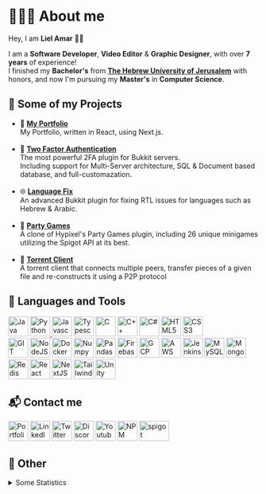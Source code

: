 <link rel="stylesheet" type='text/css' href="https://cdn.jsdelivr.net/gh/devicons/devicon@latest/devicon.min.css" />
          
# 👨🏻‍💻 About me
Hey, I am <b>Liel Amar</b> 👋🏽

I am a <b>Software Developer</b>, <b>Video Editor</b> & <b>Graphic Designer</b>, with over <b>7 years</b> of experience!<br>
I finished my <b>Bachelor's</b> from <b>[The Hebrew University of Jerusalem](https://en.huji.ac.il/en)</b> with honors, and now I'm pursuing my <b>Master's</b> in <b>Computer Science</b>.


## 📝 Some of my Projects
- 📁 [**My Portfolio**](https://github.com/LielAmar/portfolio)
    <br>My Portfolio, written in React, using Next.js.
    <br><br>
- 🔐 [**Two Factor Authentication**](https://github.com/LielAmar/2FA)
    <br>The most powerful 2FA plugin for Bukkit servers.
    <br>Including support for Multi-Server architecture, SQL & Document based database, and full-customazation.
    <br><br>
- 🌐 [**Language Fix**](https://github.com/LielAmar/LanguageFix)
    <br>An advanced Bukkit plugin for fixing RTL issues for languages such as Hebrew & Arabic.
    <br><br>
- 🎉 [**Party Games**](https://github.com/LielAmar/Party-Games)
    <br>A clone of Hypixel's Party Games plugin, including 26 unique minigames utilizing the Spigot API at its best.
    <br><br>
- 🤝 [**Torrent Client**](https://github.com/LielAmar/torrent-client)
    <br>A torrent client that connects multiple peers, transfer pieces of a given file and re-constructs it using a P2P protocol

## 🔨 Languages and Tools
<div align="left">
    <a href="https://www.java.com/en/"><img alt="Java" width="40" height="40" src="https://cdn.jsdelivr.net/gh/devicons/devicon@latest/icons/java/java-original-wordmark.svg"/></a>
    <a href="https://www.python.org/"><img alt="Python" width="40" height="40" src="https://cdn.jsdelivr.net/gh/devicons/devicon@latest/icons/python/python-original.svg"/>
    <a href="https://en.wikipedia.org/wiki/JavaScript"><img alt="Javascript" width="40" height="40" src="https://cdn.jsdelivr.net/gh/devicons/devicon@latest/icons/javascript/javascript-original.svg"/></a>
    <a href="https://www.typescriptlang.org/"><img alt="Typescript" width="40" height="40" src="https://cdn.jsdelivr.net/gh/devicons/devicon@latest/icons/typescript/typescript-original.svg"/></a>
    <a href="https://en.wikipedia.org/wiki/C_(programming_language)"><img alt="C" width="40" height="40" src="https://cdn.jsdelivr.net/gh/devicons/devicon@latest/icons/c/c-original.svg"/></a>
    <a href="https://en.wikipedia.org/wiki/C%2B%2B"><img alt="C++" width="40" height="40" src="https://cdn.jsdelivr.net/gh/devicons/devicon@latest/icons/cplusplus/cplusplus-original.svg"/></a>
    <a href="https://en.wikipedia.org/wiki/C_Sharp_(programming_language)"><img alt="C#" width="40" height="40" src="https://cdn.jsdelivr.net/gh/devicons/devicon@latest/icons/csharp/csharp-original.svg"/></a>
    <a href="https://en.wikipedia.org/wiki/HTML5"><img alt="HTML5" width="40" height="40" src="https://cdn.jsdelivr.net/gh/devicons/devicon@latest/icons/html5/html5-original.svg"/></a>
    <a href="https://en.wikipedia.org/wiki/CSS"><img alt="CSS3" width="40" height="40" src="https://cdn.jsdelivr.net/gh/devicons/devicon@latest/icons/css3/css3-original.svg"/></a>
    <br>
    <a href="https://git-scm.com/"><img alt="GIT" width="40" height="40" src="https://cdn.jsdelivr.net/gh/devicons/devicon@latest/icons/git/git-original.svg"/></a>
    <a href="https://nodejs.org/en/"><img alt="NodeJS" width="40" height="40" src="https://cdn.jsdelivr.net/gh/devicons/devicon@latest/icons/nodejs/nodejs-original.svg"/></a>
    <a href="https://www.docker.com/"><img alt="Docker" width="40" height="40" src="https://cdn.jsdelivr.net/gh/devicons/devicon@latest/icons/docker/docker-original.svg"/></a>
    <a href="https://numpy.org/"><img alt="Numpy" width="40" height="40" src="https://cdn.jsdelivr.net/gh/devicons/devicon@latest/icons/numpy/numpy-original.svg"/></a>
    <a href="https://pandas.pydata.org/"><img alt="Pandas" width="40" height="40" src="https://cdn.jsdelivr.net/gh/devicons/devicon@latest/icons/pandas/pandas-original.svg"/></a>
    <a href="https://firebase.google.com/"><img alt="Firebase" width="40" height="40" src="https://cdn.jsdelivr.net/gh/devicons/devicon@latest/icons/firebase/firebase-original.svg"/></a>
    <a href="https://cloud.google.com/"><img alt="GCP" width="40" height="40" src="https://cdn.jsdelivr.net/gh/devicons/devicon@latest/icons/googlecloud/googlecloud-original.svg"/></a>
    <a href="https://aws.amazon.com/"><img alt="AWS" width="40" height="40" src="https://cdn.jsdelivr.net/gh/devicons/devicon@latest/icons/amazonwebservices/amazonwebservices-original-wordmark.svg"/></a>
    <a href="https://www.jenkins.io/"><img alt="Jenkins" width="40" height="40" src="https://cdn.jsdelivr.net/gh/devicons/devicon@latest/icons/jenkins/jenkins-original.svg"/></a>
    <a href="https://www.mysql.com/"><img alt="MySQL" width="40" height="40" src="https://cdn.jsdelivr.net/gh/devicons/devicon@latest/icons/mysql/mysql-original.svg"/></a>
    <a href="https://www.mongodb.com/"><img alt="MongoDB" width="40" height="40" src="https://cdn.jsdelivr.net/gh/devicons/devicon@latest/icons/mongodb/mongodb-original.svg"/></a>
    <a href="https://redis.io/"><img alt="Redis" width="40" height="40" src="https://cdn.jsdelivr.net/gh/devicons/devicon@latest/icons/redis/redis-original.svg"/></a>
    <a href="https://react.dev/"><img alt="React" width="40" height="40" src="https://cdn.jsdelivr.net/gh/devicons/devicon@latest/icons/react/react-original.svg"/></a>
    <a href="https://nextjs.org/"><img alt="NextJS" width="40" height="40" src="https://cdn.jsdelivr.net/gh/devicons/devicon@latest/icons/nextjs/nextjs-original.svg"/></a>
    <a href="https://tailwindcss.com/"><img alt="Tailwind" width="40" height="40" src="https://cdn.jsdelivr.net/gh/devicons/devicon@latest/icons/tailwindcss/tailwindcss-original.svg"/></a>
    <a href="https://unity.com/"><img alt="Unity" width="40" height="40" src="https://cdn.jsdelivr.net/gh/devicons/devicon@latest/icons/unity/unity-original.svg"/></a>        
</div>

## 📬 Contact me
<div align="left">
    <a href="https://lielamar.com"><img alt="Portfolio" width="40" height="40" src="https://raw.github.com/LielAmar/Portfolio/master/public/images/logo.webp"/></a>
    <a href="https://linkedin.com/in/liel-amar/"><img alt="LinkedIn" width="40" height="40" src="https://cdn.jsdelivr.net/gh/devicons/devicon@latest/icons/linkedin/linkedin-original.svg"/></a>
    <a href="https://twitter.com/IamLielAmar"><img alt="Twitter" width="40" height="40" src="https://cdn.jsdelivr.net/gh/devicons/devicon@latest/icons/twitter/twitter-original.svg"/></a>
    <a href="https://discord.gg/NzgBrqR"><img alt="Discord" width="40" height="40" src="https://raw.github.com/LielAmar/Portfolio/master/public/svgs/discord.svg"/></a>
    <a href="https://youtube.com/c/LielAmar"><img alt="Youtube" width="40" height="40" src="https://raw.github.com/LielAmar/Portfolio/master/public/svgs/youtube_colored.svg"/></a>
    <a href="https://npmjs.com/~lielamar"><img alt="NPM" width="40" height="40" src="https://cdn.jsdelivr.net/gh/devicons/devicon@latest/icons/npm/npm-original-wordmark.svg"/></a>
    <a href="https://spigotmc.org/members/446937/"> <img alt="spigot" width="60" height="40" src="https://raw.github.com/LielAmar/Portfolio/master/public/images/spigot.png"/></a>
</div>


## 🌟 Other
<details>
  <summary>Some Statistics</summary>
  <div align="center">
    <img height="175rem" alt="GitHub Stats" src="https://github-readme-stats.vercel.app/api?username=LielAmar&count_private=true&show_icons=true&theme=dark" />&nbsp;&nbsp;&nbsp;
    &nbsp;&nbsp;
    <img height="175rem" alt="GitHub Language Stats" src="https://github-readme-stats.vercel.app/api/top-langs/?username=LielAmar&theme=dark&layout=compact&langs_count=6" />&nbsp;&nbsp;&nbsp;
  </div>
</details>
